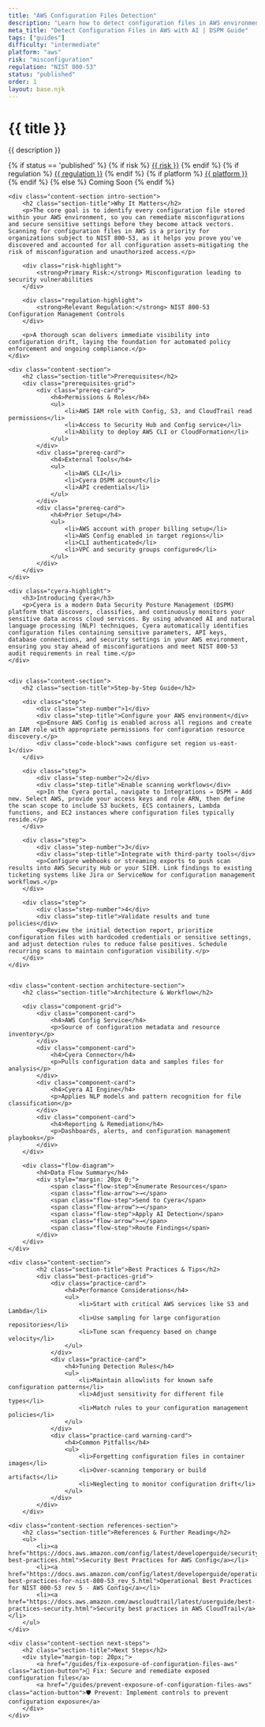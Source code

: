 ```yaml
---
title: "AWS Configuration Files Detection"
description: "Learn how to detect configuration files in AWS environments. Follow step-by-step guidance for NIST 800-53 compliance and configuration management security."
meta_title: "Detect Configuration Files in AWS with AI | DSPM Guide"
tags: ["guides"]
difficulty: "intermediate"
platform: "aws"
risk: "misconfiguration"
regulation: "NIST 800-53"
status: "published"
order: 1
layout: base.njk
---
```


<div class="container">
    <div class="header">
        <h1>{{ title }}</h1>
        <p>{{ description }}</p>
        <div class="guide-tags-container">
			<div class="guide-tags-wrapper">
		    {% if status == 'published' %}
		        {% if risk %}
		        <a href="/risk/{{ risk | downcase | replace: ' ', '-' }}/" class="guide-tag risk">{{ risk }}</a>
		        {% endif %}
		        {% if regulation %}
		        <a href="/regulation/{{ regulation | downcase | replace: ' ', '-' }}/" class="guide-tag regulation">{{ regulation }}</a>
		        {% endif %}
		        {% if platform %}
		        <a href="/platforms/{{ platform | downcase | replace: ' ', '-' }}/" class="guide-tag platform">{{ platform }}</a>
		        {% endif %}
		    {% else %}
		        <span class="guide-tag coming-soon">Coming Soon</span>
		    {% endif %}
		</div>
		</div>
    </div>

    <div class="content-section intro-section">
        <h2 class="section-title">Why It Matters</h2>
        <p>The core goal is to identify every configuration file stored within your AWS environment, so you can remediate misconfigurations and secure sensitive settings before they become attack vectors. Scanning for configuration files in AWS is a priority for organizations subject to NIST 800-53, as it helps you prove you've discovered and accounted for all configuration assets—mitigating the risk of misconfiguration and unauthorized access.</p>
        
        <div class="risk-highlight">
            <strong>Primary Risk:</strong> Misconfiguration leading to security vulnerabilities
        </div>
        
        <div class="regulation-highlight">
            <strong>Relevant Regulation:</strong> NIST 800-53 Configuration Management Controls
        </div>
        
        <p>A thorough scan delivers immediate visibility into configuration drift, laying the foundation for automated policy enforcement and ongoing compliance.</p>
    </div>

    <div class="content-section">
        <h2 class="section-title">Prerequisites</h2>
        <div class="prerequisites-grid">
            <div class="prereq-card">
                <h4>Permissions & Roles</h4>
                <ul>
                    <li>AWS IAM role with Config, S3, and CloudTrail read permissions</li>
                    <li>Access to Security Hub and Config service</li>
                    <li>Ability to deploy AWS CLI or CloudFormation</li>
                </ul>
            </div>
            <div class="prereq-card">
                <h4>External Tools</h4>
                <ul>
                    <li>AWS CLI</li>
                    <li>Cyera DSPM account</li>
                    <li>API credentials</li>
                </ul>
            </div>
            <div class="prereq-card">
                <h4>Prior Setup</h4>
                <ul>
                    <li>AWS account with proper billing setup</li>
                    <li>AWS Config enabled in target regions</li>
                    <li>CLI authenticated</li>
                    <li>VPC and security groups configured</li>
                </ul>
            </div>
        </div>
    </div>
	
    <div class="cyera-highlight">
        <h3>Introducing Cyera</h3>
        <p>Cyera is a modern Data Security Posture Management (DSPM) platform that discovers, classifies, and continuously monitors your sensitive data across cloud services. By using advanced AI and natural language processing (NLP) techniques, Cyera automatically identifies configuration files containing sensitive parameters, API keys, database connections, and security settings in your AWS environment, ensuring you stay ahead of misconfigurations and meet NIST 800-53 audit requirements in real time.</p>
    </div>
	

    <div class="content-section">
        <h2 class="section-title">Step-by-Step Guide</h2>
        
        <div class="step">
            <div class="step-number">1</div>
            <div class="step-title">Configure your AWS environment</div>
            <p>Ensure AWS Config is enabled across all regions and create an IAM role with appropriate permissions for configuration resource discovery.</p>
            <div class="code-block">aws configure set region us-east-1</div>
        </div>

        <div class="step">
            <div class="step-number">2</div>
            <div class="step-title">Enable scanning workflows</div>
            <p>In the Cyera portal, navigate to Integrations → DSPM → Add new. Select AWS, provide your access keys and role ARN, then define the scan scope to include S3 buckets, ECS containers, Lambda functions, and EC2 instances where configuration files typically reside.</p>
        </div>

        <div class="step">
            <div class="step-number">3</div>
            <div class="step-title">Integrate with third-party tools</div>
            <p>Configure webhooks or streaming exports to push scan results into AWS Security Hub or your SIEM. Link findings to existing ticketing systems like Jira or ServiceNow for configuration management workflows.</p>
        </div>

        <div class="step">
            <div class="step-number">4</div>
            <div class="step-title">Validate results and tune policies</div>
            <p>Review the initial detection report, prioritize configuration files with hardcoded credentials or sensitive settings, and adjust detection rules to reduce false positives. Schedule recurring scans to maintain configuration visibility.</p>
        </div>
    </div>


    <div class="content-section architecture-section">
        <h2 class="section-title">Architecture & Workflow</h2>
        
        <div class="component-grid">
            <div class="component-card">
                <h4>AWS Config Service</h4>
                <p>Source of configuration metadata and resource inventory</p>
            </div>
            <div class="component-card">
                <h4>Cyera Connector</h4>
                <p>Pulls configuration data and samples files for analysis</p>
            </div>
            <div class="component-card">
                <h4>Cyera AI Engine</h4>
                <p>Applies NLP models and pattern recognition for file classification</p>
            </div>
            <div class="component-card">
                <h4>Reporting & Remediation</h4>
                <p>Dashboards, alerts, and configuration management playbooks</p>
            </div>
        </div>

        <div class="flow-diagram">
            <h4>Data Flow Summary</h4>
            <div style="margin: 20px 0;">
                <span class="flow-step">Enumerate Resources</span>
                <span class="flow-arrow">→</span>
                <span class="flow-step">Send to Cyera</span>
                <span class="flow-arrow">→</span>
                <span class="flow-step">Apply AI Detection</span>
                <span class="flow-arrow">→</span>
                <span class="flow-step">Route Findings</span>
            </div>
        </div>
    </div>

	<div class="content-section">
	        <h2 class="section-title">Best Practices & Tips</h2>
	        <div class="best-practices-grid">
	            <div class="practice-card">
	                <h4>Performance Considerations</h4>
	                <ul>
	                    <li>Start with critical AWS services like S3 and Lambda</li>
	                    <li>Use sampling for large configuration repositories</li>
	                    <li>Tune scan frequency based on change velocity</li>
	                </ul>
	            </div>
	            <div class="practice-card">
	                <h4>Tuning Detection Rules</h4>
	                <ul>
	                    <li>Maintain allowlists for known safe configuration patterns</li>
	                    <li>Adjust sensitivity for different file types</li>
	                    <li>Match rules to your configuration management policies</li>
	                </ul>
	            </div>
	            <div class="practice-card warning-card">
	                <h4>Common Pitfalls</h4>
	                <ul>
	                    <li>Forgetting configuration files in container images</li>
	                    <li>Over-scanning temporary or build artifacts</li>
	                    <li>Neglecting to monitor configuration drift</li>
	                </ul>
	            </div>
	        </div>
	    </div>

    <div class="content-section references-section">
        <h2 class="section-title">References & Further Reading</h2>
        <ul>
            <li><a href="https://docs.aws.amazon.com/config/latest/developerguide/security-best-practices.html">Security Best Practices for AWS Config</a></li>
            <li><a href="https://docs.aws.amazon.com/config/latest/developerguide/operational-best-practices-for-nist-800-53_rev_5.html">Operational Best Practices for NIST 800-53 rev 5 - AWS Config</a></li>
            <li><a href="https://docs.aws.amazon.com/awscloudtrail/latest/userguide/best-practices-security.html">Security best practices in AWS CloudTrail</a></li>
        </ul>
    </div>

    <div class="content-section next-steps">
        <h2 class="section-title">Next Steps</h2>
        <div style="margin-top: 20px;">
            <a href="/guides/fix-exposure-of-configuration-files-aws" class="action-button">🔧 Fix: Secure and remediate exposed configuration files</a>
            <a href="/guides/prevent-exposure-of-configuration-files-aws" class="action-button">🛡️ Prevent: Implement controls to prevent configuration exposure</a>
        </div>
    </div>
</div>